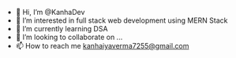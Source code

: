 - 👋 Hi, I’m @KanhaDev
- 👀 I’m interested in full stack web development using MERN Stack
- 🌱 I’m currently learning DSA
- 💞️ I’m looking to collaborate on ...
- 📫 How to reach me kanhaiyaverma7255@gmail.com


<!---
KanhaDev/KanhaDev is a ✨ special ✨ repository because its `README.md` (this file) appears on your GitHub profile.
You can click the Preview link to take a look at your changes.
--->
